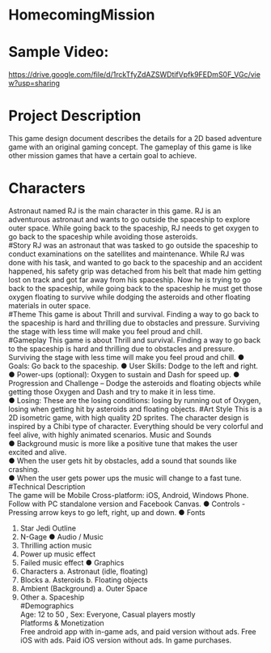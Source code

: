 # HomecomingMission


# Sample Video:
https://drive.google.com/file/d/1rckTfyZdAZSWDtifVpfk9FEDmS0F_VGc/view?usp=sharing

# Project Description
This game design document describes the details for a 2D based adventure game with an original gaming concept. The gameplay of this game is like other mission games that have a certain goal to achieve.                                                 	
# Characters
Astronaut named RJ is the main character in this game. RJ is an adventurous astronaut and wants to go outside the spaceship to explore outer space. While going back to the spaceship, RJ needs to get oxygen to go back to the spaceship while avoiding those asteroids.                                                          
#Story
RJ was an astronaut that was tasked to go outside the spaceship to conduct examinations on the satellites and maintenance. While RJ was done with his task, and wanted to go back to the spaceship and an accident happened, his safety grip was detached from his belt that made him getting lost on track and got far away from his spaceship. Now he is trying to go back to the spaceship, while going back to the spaceship he must get those oxygen floating to survive while dodging the asteroids and other floating materials in outer space.                                                                                                                          
#Theme
This game is about Thrill and survival. Finding a way to go back to the spaceship is hard and thrilling due to obstacles and pressure. Surviving the stage with less time will make you feel proud and chill.      	                                            	
#Gameplay
This game is about Thrill and survival. Finding a way to go back to the spaceship is hard and thrilling due to obstacles and pressure. Surviving the stage with less time will make you feel proud and chill.
●     Goals: Go back to the spaceship.
●     User Skills: Dodge to the left and right.
●     Power-ups (optional): Oxygen to sustain and Dash for speed up.
●     Progression and Challenge – Dodge the asteroids and floating objects while getting those Oxygen and Dash and try to make it in less time.          	        	
●     Losing: These are the losing conditions: losing by running out of Oxygen, losing when getting hit by asteroids and floating objects.
#Art Style
This is a 2D isometric game, with high quality 2D sprites. The character design is inspired by a Chibi type of character. Everything should be very colorful and feel alive, with highly animated scenarios.
Music and Sounds                                     	                                                                     	
●     Background music is more like a positive tune that makes the user excited and alive.                                   
●     When the user gets hit by obstacles, add a sound that sounds like crashing.                                                        
●     When the user gets power ups the music will change to a fast tune.                                            	
#Technical Description      	                                                                         	
The game will be Mobile Cross-platform: iOS, Android, Windows Phone. Follow with PC standalone version and Facebook Canvas.
  ●    Controls - Pressing arrow keys to go left, right, up and down.
  ●     Fonts  
1.    Star Jedi Outline
2.    N-Gage
  ●     Audio / Music
1.    Thrilling action music
2.    Power up music effect
3.    Failed music effect
  ●     Graphics
1.	Characters
  a.	Astronaut (idle, floating)
2.	Blocks
  a.	Asteroids
  b.	Floating objects
3.	Ambient (Background)
  a.	Outer Space
4.	Other
  a.	Spaceship                         	
#Demographics                                                                                       	
Age: 12 to 50 , Sex: Everyone, Casual players mostly                                                                                        	
Platforms & Monetization                                                                                    	
Free android app with in-game ads, and paid version without ads. Free iOS with ads. Paid iOS version without ads. In game purchases.
